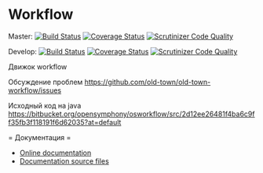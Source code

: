 # Workflow

Master:
[![Build Status](https://secure.travis-ci.org/old-town/old-town-workflow.svg?branch=master)](https://secure.travis-ci.org/old-town/old-town-workflow)
[![Coverage Status](https://coveralls.io/repos/old-town/old-town-workflow/badge.svg?branch=master&service=github)](https://coveralls.io/github/old-town/old-town-workflow?branch=master)
[![Scrutinizer Code Quality](https://scrutinizer-ci.com/g/old-town/old-town-workflow/badges/quality-score.png?b=master)](https://scrutinizer-ci.com/g/old-town/old-town-workflow/?branch=master)

Develop:
[![Build Status](https://secure.travis-ci.org/old-town/old-town-workflow.svg?branch=dev)](https://secure.travis-ci.org/old-town/old-town-workflow)
[![Coverage Status](https://coveralls.io/repos/old-town/old-town-workflow/badge.svg?branch=dev&service=github)](https://coveralls.io/github/old-town/old-town-workflow?branch=dev)
[![Scrutinizer Code Quality](https://scrutinizer-ci.com/g/old-town/old-town-workflow/badges/quality-score.png?b=dev)](https://scrutinizer-ci.com/g/old-town/old-town-workflow/?branch=dev)

Движок workflow

Обсуждение проблем https://github.com/old-town/old-town-workflow/issues

Исходный код на java https://bitbucket.org/opensymphony/osworkflow/src/2d12ee26481f4ba6c9ff35fb3f118191f6d62035?at=default


= Документация =
- [Online documentation](http://old-town-workflow.readthedocs.org/ru/dev/)
- [Documentation source files](doc/book/ru/)

